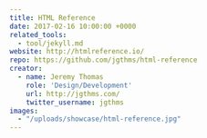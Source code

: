 ```yaml
---
title: HTML Reference
date: 2017-02-16 10:00:00 +0000
related_tools:
  - tool/jekyll.md
website: http://htmlreference.io/
repo: https://github.com/jgthms/html-reference
creator:
  - name: Jeremy Thomas
    role: 'Design/Development'
    url: http://jgthms.com/
    twitter_username: jgthms
images:
  - "/uploads/showcase/html-reference.jpg"
---
```

